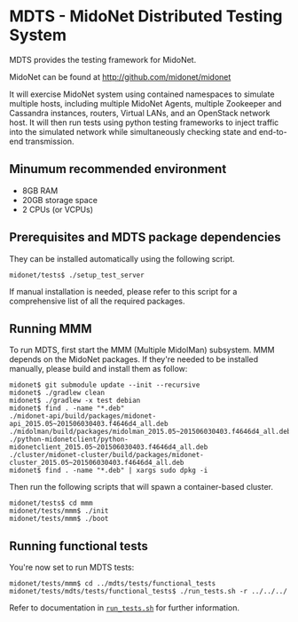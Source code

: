 MDTS - MidoNet Distributed Testing System
=========================================

MDTS provides the testing framework for MidoNet.

MidoNet can be found at http://github.com/midonet/midonet

It will exercise MidoNet system using contained namespaces to
simulate multiple hosts, including multiple MidoNet Agents, multiple
Zookeeper and Cassandra instances, routers, Virtual LANs, and an
OpenStack network host.  It will then run tests using python testing
frameworks to inject traffic into the simulated network while
simultaneously checking state and end-to-end transmission.

Minumum recommended environment
-------------------------------

* 8GB RAM
* 20GB storage space
* 2 CPUs (or VCPUs)

Prerequisites and MDTS package dependencies
-------------------------------------------

They can be installed automatically using the following script.

```
midonet/tests$ ./setup_test_server
```

If manual installation is needed, please refer to this script for a
comprehensive list of all the required packages.

Running MMM
-----------

To run MDTS, first start the MMM (Multiple MidolMan) subsystem. MMM depends on
the MidoNet packages. If they're needed to be installed manually, please build
and install them as follow:

```
midonet$ git submodule update --init --recursive
midonet$ ./gradlew clean
midonet$ ./gradlew -x test debian
midonet$ find . -name "*.deb"
./midonet-api/build/packages/midonet-api_2015.05~201506030403.f4646d4_all.deb
./midolman/build/packages/midolman_2015.05~201506030403.f4646d4_all.deb
./python-midonetclient/python-midonetclient_2015.05~201506030403.f4646d4_all.deb
./cluster/midonet-cluster/build/packages/midonet-cluster_2015.05~201506030403.f4646d4_all.deb
midonet$ find . -name "*.deb" | xargs sudo dpkg -i
```

Then run the following scripts that will spawn a container-based cluster.

```
midonet/tests$ cd mmm
midonet/tests/mmm$ ./init
midonet/tests/mmm$ ./boot
```

Running functional tests
------------------------

You're now set to run MDTS tests:

```
midonet/tests/mmm$ cd ../mdts/tests/functional_tests
midonet/tests/mdts/tests/functional_tests$ ./run_tests.sh -r ../../../
```

Refer to documentation in [`run_tests.sh`][run_tests] for further information.

[run_tests]: tests/mdts/tests/functional_tests/run_tests.sh
